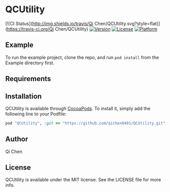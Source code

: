 # QCUtility

[![CI Status](http://img.shields.io/travis/Qi Chen/QCUtility.svg?style=flat)](https://travis-ci.org/Qi Chen/QCUtility)
[![Version](https://img.shields.io/cocoapods/v/QCUtility.svg?style=flat)](http://cocoapods.org/pods/QCUtility)
[![License](https://img.shields.io/cocoapods/l/QCUtility.svg?style=flat)](http://cocoapods.org/pods/QCUtility)
[![Platform](https://img.shields.io/cocoapods/p/QCUtility.svg?style=flat)](http://cocoapods.org/pods/QCUtility)

## Example

To run the example project, clone the repo, and run `pod install` from the Example directory first.

## Requirements

## Installation

QCUtility is available through [CocoaPods](http://cocoapods.org). To install
it, simply add the following line to your Podfile:

```ruby
pod "QCUtility", :git => "https://github.com/qichen0401/QCUtility.git"
```

## Author

Qi Chen

## License

QCUtility is available under the MIT license. See the LICENSE file for more info.
